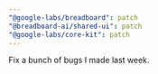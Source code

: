 ```yaml
---
"@google-labs/breadboard": patch
"@breadboard-ai/shared-ui": patch
"@google-labs/core-kit": patch
---
```


Fix a bunch of bugs I made last week.
